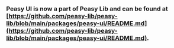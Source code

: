 ### Peasy UI is now a part of Peasy Lib and can be found at [https://github.com/peasy-lib/peasy-lib/blob/main/packages/peasy-ui/README.md](https://github.com/peasy-lib/peasy-lib/blob/main/packages/peasy-ui/README.md).
